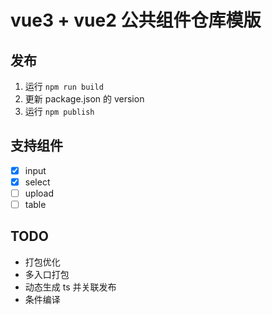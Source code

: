 # vue3 + vue2 公共组件仓库模版

## 发布
1. 运行 `npm run build`
2. 更新 package.json 的 version
3. 运行 `npm publish`

## 支持组件
- [x] input
- [x] select
- [ ] upload
- [ ] table

## TODO
- 打包优化
- 多入口打包
- 动态生成 ts 并关联发布
- 条件编译
